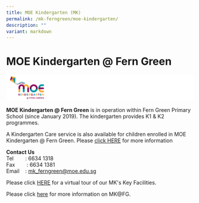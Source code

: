 ```yaml
---
title: MOE Kindergarten (MK)
permalink: /mk-ferngreen/moe-kindergarten/
description: ""
variant: markdown
---
```

# MOE Kindergarten @ Fern Green

![](/images/MK@Fern%20Green/MOE%20Kindergarten.png)


<b>MOE Kindergarten @ Fern Green</b>&nbsp;is in operation within Fern Green Primary School (since January 2019). The kindergarten provides K1 &amp; K2 programmes.  

A Kindergarten Care service is also available for children enrolled in MOE Kindergarten @ Fern Green.
Please&nbsp;[click HERE](https://www.moe.gov.sg/preschool/moe-kindergarten)&nbsp;for more information

**Contact Us**  
Tel&nbsp;&nbsp; &nbsp;&nbsp;&nbsp; &nbsp;:&nbsp;6634 1318  
Fax&nbsp;&nbsp; &nbsp;&nbsp;&nbsp; &nbsp;:&nbsp;6634 1381  
Email&nbsp;&nbsp; &nbsp;:&nbsp;mk_ferngreen@moe.edu.sg  
  
Please click&nbsp;[HERE](https://www.thinglink.com/card/1364504642284683267)&nbsp;for a virtual tour of our MK's Key Facilities.

Please click [here](https://sites.google.com/moe.edu.sg/mkferngreen/highlights?authuser=0) for more information on MK@FG.